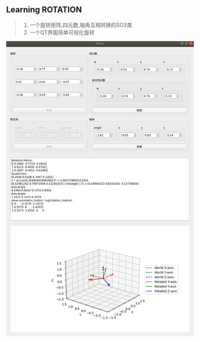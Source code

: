 ## Learning ROTATION



> 1. 一个旋转矩阵,四元数,轴角互相转换的SO3类
> 2. 一个QT界面简单可视化旋转



![display](./img/display.png)